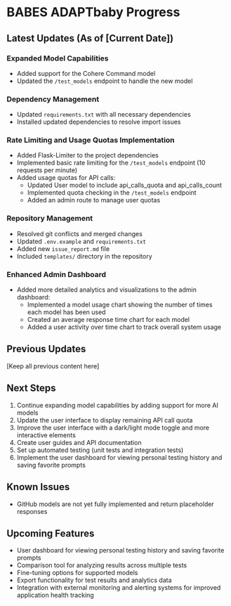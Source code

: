 # BABES ADAPTbaby Progress

## Latest Updates (As of [Current Date])

### Expanded Model Capabilities
- Added support for the Cohere Command model
- Updated the `/test_models` endpoint to handle the new model

### Dependency Management
- Updated `requirements.txt` with all necessary dependencies
- Installed updated dependencies to resolve import issues

### Rate Limiting and Usage Quotas Implementation
- Added Flask-Limiter to the project dependencies
- Implemented basic rate limiting for the `/test_models` endpoint (10 requests per minute)
- Added usage quotas for API calls:
  - Updated User model to include api_calls_quota and api_calls_count
  - Implemented quota checking in the `/test_models` endpoint
  - Added an admin route to manage user quotas

### Repository Management
- Resolved git conflicts and merged changes
- Updated `.env.example` and `requirements.txt`
- Added new `issue_report.md` file
- Included `templates/` directory in the repository

### Enhanced Admin Dashboard
- Added more detailed analytics and visualizations to the admin dashboard:
  - Implemented a model usage chart showing the number of times each model has been used
  - Created an average response time chart for each model
  - Added a user activity over time chart to track overall system usage

## Previous Updates

[Keep all previous content here]

## Next Steps
1. Continue expanding model capabilities by adding support for more AI models
2. Update the user interface to display remaining API call quota
3. Improve the user interface with a dark/light mode toggle and more interactive elements
4. Create user guides and API documentation
5. Set up automated testing (unit tests and integration tests)
6. Implement the user dashboard for viewing personal testing history and saving favorite prompts

## Known Issues
- GitHub models are not yet fully implemented and return placeholder responses

## Upcoming Features
- User dashboard for viewing personal testing history and saving favorite prompts
- Comparison tool for analyzing results across multiple tests
- Fine-tuning options for supported models
- Export functionality for test results and analytics data
- Integration with external monitoring and alerting systems for improved application health tracking
